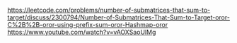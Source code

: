 https://leetcode.com/problems/number-of-submatrices-that-sum-to-target/discuss/2300794/Number-of-Submatrices-That-Sum-to-Target-oror-C%2B%2B-oror-using-prefix-sum-oror-Hashmap-oror
​
https://www.youtube.com/watch?v=vAOXSaoUlMg
​